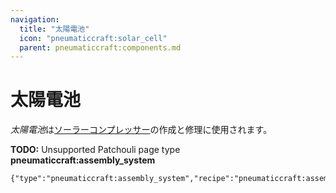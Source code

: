 ```yaml
---
navigation:
  title: "太陽電池"
  icon: "pneumaticcraft:solar_cell"
  parent: pneumaticcraft:components.md
---
```


# 太陽電池

*太陽電池*は[ソーラーコンプレッサー](../compressors/solar_compressor.md)の作成と修理に使用されます。

**TODO:** Unsupported Patchouli page type **pneumaticcraft:assembly_system**

```
{"type":"pneumaticcraft:assembly_system","recipe":"pneumaticcraft:assembly/solar_cell"}
```

